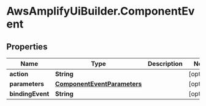 # AwsAmplifyUiBuilder.ComponentEvent

## Properties

Name | Type | Description | Notes
------------ | ------------- | ------------- | -------------
**action** | **String** |  | [optional] 
**parameters** | [**ComponentEventParameters**](ComponentEventParameters.md) |  | [optional] 
**bindingEvent** | **String** |  | [optional] 


